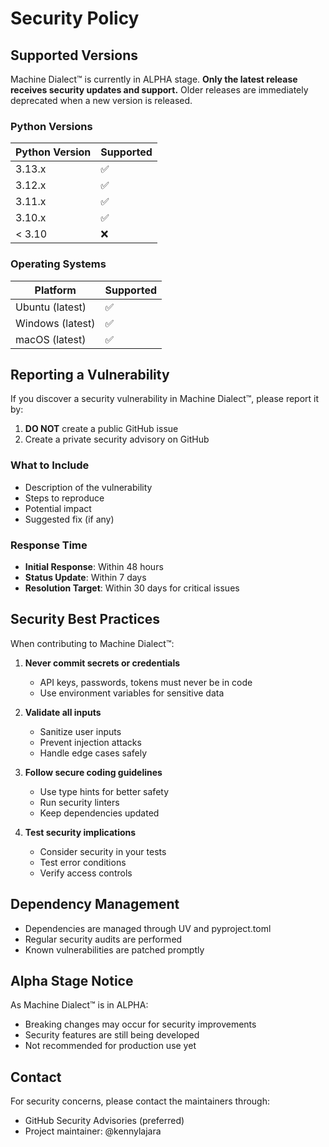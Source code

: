 # Security Policy

## Supported Versions

Machine Dialect™ is currently in ALPHA stage. **Only the latest release receives security
updates and support.** Older releases are immediately deprecated when a new version is released.

### Python Versions

| Python Version | Supported          |
| -------------- | ------------------ |
| 3.13.x         | ✅                 |
| 3.12.x         | ✅                 |
| 3.11.x         | ✅                 |
| 3.10.x         | ✅                 |
| < 3.10         | ❌                 |

### Operating Systems

| Platform       | Supported          |
| -------------- | ------------------ |
| Ubuntu (latest)| ✅                 |
| Windows (latest)| ✅                |
| macOS (latest) | ✅                 |

## Reporting a Vulnerability

If you discover a security vulnerability in Machine Dialect™, please report it by:

1. **DO NOT** create a public GitHub issue
2. Create a private security advisory on GitHub

### What to Include

- Description of the vulnerability
- Steps to reproduce
- Potential impact
- Suggested fix (if any)

### Response Time

- **Initial Response**: Within 48 hours
- **Status Update**: Within 7 days
- **Resolution Target**: Within 30 days for critical issues

## Security Best Practices

When contributing to Machine Dialect™:

1. **Never commit secrets or credentials**
   - API keys, passwords, tokens must never be in code
   - Use environment variables for sensitive data

2. **Validate all inputs**
   - Sanitize user inputs
   - Prevent injection attacks
   - Handle edge cases safely

3. **Follow secure coding guidelines**
   - Use type hints for better safety
   - Run security linters
   - Keep dependencies updated

4. **Test security implications**
   - Consider security in your tests
   - Test error conditions
   - Verify access controls

## Dependency Management

- Dependencies are managed through UV and pyproject.toml
- Regular security audits are performed
- Known vulnerabilities are patched promptly

## Alpha Stage Notice

As Machine Dialect™ is in ALPHA:

- Breaking changes may occur for security improvements
- Security features are still being developed
- Not recommended for production use yet

## Contact

For security concerns, please contact the maintainers through:

- GitHub Security Advisories (preferred)
- Project maintainer: @kennylajara
